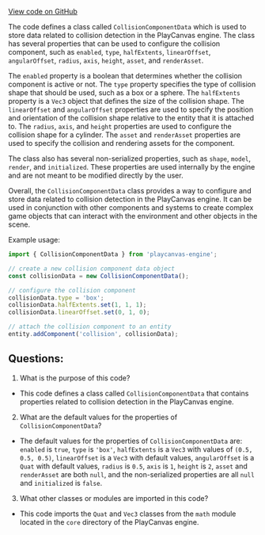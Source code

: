 [View code on GitHub](https://github.com/playcanvas/engine/src/framework/components/collision/data.js)

The code defines a class called `CollisionComponentData` which is used to store data related to collision detection in the PlayCanvas engine. The class has several properties that can be used to configure the collision component, such as `enabled`, `type`, `halfExtents`, `linearOffset`, `angularOffset`, `radius`, `axis`, `height`, `asset`, and `renderAsset`. 

The `enabled` property is a boolean that determines whether the collision component is active or not. The `type` property specifies the type of collision shape that should be used, such as a box or a sphere. The `halfExtents` property is a `Vec3` object that defines the size of the collision shape. The `linearOffset` and `angularOffset` properties are used to specify the position and orientation of the collision shape relative to the entity that it is attached to. The `radius`, `axis`, and `height` properties are used to configure the collision shape for a cylinder. The `asset` and `renderAsset` properties are used to specify the collision and rendering assets for the component.

The class also has several non-serialized properties, such as `shape`, `model`, `render`, and `initialized`. These properties are used internally by the engine and are not meant to be modified directly by the user.

Overall, the `CollisionComponentData` class provides a way to configure and store data related to collision detection in the PlayCanvas engine. It can be used in conjunction with other components and systems to create complex game objects that can interact with the environment and other objects in the scene. 

Example usage:

```javascript
import { CollisionComponentData } from 'playcanvas-engine';

// create a new collision component data object
const collisionData = new CollisionComponentData();

// configure the collision component
collisionData.type = 'box';
collisionData.halfExtents.set(1, 1, 1);
collisionData.linearOffset.set(0, 1, 0);

// attach the collision component to an entity
entity.addComponent('collision', collisionData);
```
## Questions: 
 1. What is the purpose of this code?
- This code defines a class called `CollisionComponentData` that contains properties related to collision detection in the PlayCanvas engine.

2. What are the default values for the properties of `CollisionComponentData`?
- The default values for the properties of `CollisionComponentData` are: `enabled` is `true`, `type` is `'box'`, `halfExtents` is a `Vec3` with values of `(0.5, 0.5, 0.5)`, `linearOffset` is a `Vec3` with default values, `angularOffset` is a `Quat` with default values, `radius` is `0.5`, `axis` is `1`, `height` is `2`, `asset` and `renderAsset` are both `null`, and the non-serialized properties are all `null` and `initialized` is `false`.

3. What other classes or modules are imported in this code?
- This code imports the `Quat` and `Vec3` classes from the `math` module located in the `core` directory of the PlayCanvas engine.